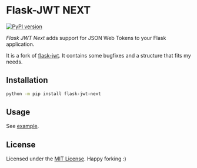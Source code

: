 # Flask-JWT NEXT

[![PyPI version](https://badge.fury.io/py/flask-jwt-next.svg)](https://badge.fury.io/py/flask-jwt-next)

*Flask JWT Next* adds support for JSON Web Tokens to your Flask application.

It is a fork of [flask-jwt](https://github.com/mattupstate/flask-jwt).
It contains some bugfixes and a structure that fits my needs.

## Installation

```bash
python -m pip install flask-jwt-next
```

## Usage

See [example](https://github.com/yannickkirschen/flask-jwt-next/blob/master/example/app.py).

## License

Licensed under the [MIT License](https://github.com/yannickkirschen/task/blob/master/LICENSE).
Happy forking :)
